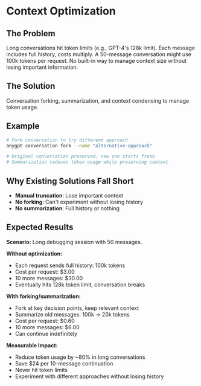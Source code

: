 # Context Optimization

## The Problem

Long conversations hit token limits (e.g., GPT-4's 128k limit). Each message includes full history, costs multiply. A 50-message conversation might use 100k tokens per request. No built-in way to manage context size without losing important information.

## The Solution

Conversation forking, summarization, and context condensing to manage token usage.

## Example

```bash
# Fork conversation to try different approach
anygpt conversation fork --name "alternative-approach"

# Original conversation preserved, new one starts fresh
# Summarization reduces token usage while preserving context
```

## Why Existing Solutions Fall Short

- **Manual truncation**: Lose important context
- **No forking**: Can't experiment without losing history
- **No summarization**: Full history or nothing

## Expected Results

**Scenario:** Long debugging session with 50 messages.

**Without optimization:**
- Each request sends full history: 100k tokens
- Cost per request: $3.00
- 10 more messages: $30.00
- Eventually hits 128k token limit, conversation breaks

**With forking/summarization:**
- Fork at key decision points, keep relevant context
- Summarize old messages: 100k → 20k tokens
- Cost per request: $0.60
- 10 more messages: $6.00
- Can continue indefinitely

**Measurable Impact:**
- Reduce token usage by ~80% in long conversations
- Save $24 per 10-message continuation
- Never hit token limits
- Experiment with different approaches without losing history
